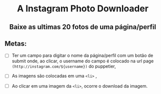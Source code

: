 <h1 align=center>A Instagram Photo Downloader</h1>
<h2 align=center>Baixe as ultimas 20 fotos de uma página/perfil</h2>

## Metas:

 - [ ] Ter um campo para digitar o nome da página/perfil com um
       botão de submit onde, ao clicar, o username do campo é colocado
       na url page ```(http://instagram.com/${username})``` do puppetier,
       
       
 - [ ]  As imagens são colocadas em uma ```<li>``` ,
 - [ ] Ao clicar em uma imagem da ```<li>```, ocorre o download da
       imagem.
